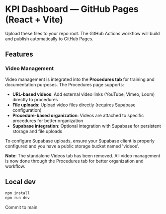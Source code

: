 # KPI Dashboard — GitHub Pages (React + Vite)

Upload these files to your repo root. The GitHub Actions workflow will build and publish automatically to GitHub Pages.

## Features

### Video Management
Video management is integrated into the **Procedures tab** for training and documentation purposes. The Procedures page supports:

- **URL-based videos**: Add external video links (YouTube, Vimeo, Loom) directly to procedures
- **File uploads**: Upload video files directly (requires Supabase configuration)  
- **Procedure-based organization**: Videos are attached to specific procedures for better organization
- **Supabase integration**: Optional integration with Supabase for persistent storage and file uploads

To configure Supabase uploads, ensure your Supabase client is properly configured and you have a public storage bucket named 'videos'.

**Note**: The standalone Videos tab has been removed. All video management is now done through the Procedures tab for better organization and workflow.

## Local dev
```bash
npm install
npm run dev
```
Commit to main
